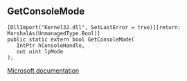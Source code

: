 ## GetConsoleMode

```
[DllImport("Kernel32.dll", SetLastError = true)][return: MarshalAs(UnmanagedType.Bool)]
public static extern bool GetConsoleMode(
   IntPtr hConsoleHandle,
   out uint lpMode
);
```

[Microsoft documentation](https://docs.microsoft.com/en-us/windows/console/getconsolemode)
